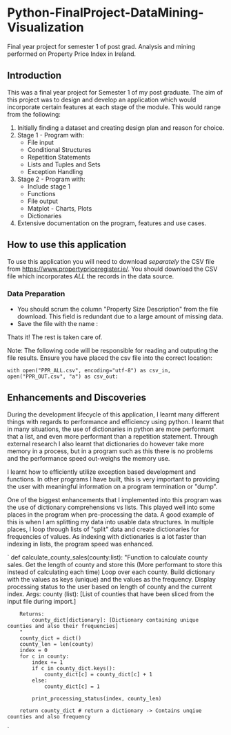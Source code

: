 # Python-FinalProject-DataMining-Visualization
 Final year project for semester 1 of post grad. Analysis and mining performed on Property Price Index in Ireland.

## Introduction
This was a final year project for Semester 1 of my post graduate. The aim of this project was to design and develop an application which would incorporate certain features at each stage of the module. This would range from the following:

1. Initially finding a dataset and creating design plan and reason for choice.
2. Stage 1 - Program with:
    * File input
    * Conditional Structures
    * Repetition Statements
    * Lists and Tuples and Sets
    * Exception Handling
3. Stage 2 - Program with:
    * Include stage 1
    * Functions
    * File output
    * Matplot - Charts, Plots
    * Dictionaries
4. Extensive documentation on the program, features and use cases.

## How to use this application
To use this application you will need to download _separately_ the CSV file from https://www.propertypriceregister.ie/.
You should download the CSV file which incorporates _ALL_ the records in the data source. 

### Data Preparation
* You should scrum the column "Property Size Description" from the file download. This field is redundant due to a large amount of missing data.
* Save the file with the name :

Thats it! The rest is taken care of.

Note: The following code will be responsible for reading and outputing the file results. Ensure you have placed the csv file into the correct location:

`
    with open("PPR_ALL.csv", encoding="utf-8") as csv_in, open("PPR_OUT.csv", "a") as csv_out:
`

## Enhancements and Discoveries
During the development lifecycle of this application, I learnt many different things with regards to performance and efficiency using python. I learnt that in many situations, the use of dictionaries in python are more performant that a list, and even more performant than a repetition statement. Through external research I also learnt that dictionaries do however take more memory in a process, but in a program such as this there is no problems and the performance speed out-weighs the memory use.

I learnt how to efficiently utilize exception based development and functions. In other programs I have built, this is very important to providing the user with meaningful information on a program termination or "dump". 

One of the biggest enhancements that I implemented into this program was the use of dictionary comprehensions vs lists. This played well into some places in the program when pre-processing the data. A good example of this is when I am splitting my data into usable data structures. In multiple places, I loop through lists of "split" data and create dictionaries for frequencies of values. As indexing with dictionaries is a lot faster than indexing in lists, the program speed was enhanced. 

`
    def calculate_county_sales(county:list):
        "Function to calculate county sales.
        Get the length of county and store this (More performant to store this instead of calculating each time)
        Loop over each county.
        Build dictionary with the values as keys (unique) and the values as the frequency.
        Display processing status to the user based on length of county and the current index.
        Args:
            county (list): [List of counties that have been sliced from the input file during import.]

        Returns:
            county_dict[dictionary]: [Dictionary containing unique counties and also their frequencies]
        "
        county_dict = dict()
        county_len = len(county)
        index = 0
        for c in county:
            index += 1
            if c in county_dict.keys():
                county_dict[c] = county_dict[c] + 1
            else:
                county_dict[c] = 1
            
            print_processing_status(index, county_len)
                
        return county_dict # return a dictionary -> Contains unqiue counties and also frequency
`



